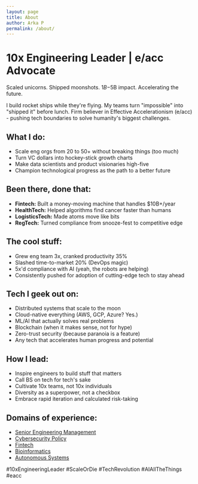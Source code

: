 ```yaml
---
layout: page
title: About
author: Arka P
permalink: /about/
---
```


# 10x Engineering Leader | e/acc Advocate

Scaled unicorns. Shipped moonshots. $1B-$5B impact. Accelerating the future.

I build rocket ships while they're flying. My teams turn "impossible" into "shipped it" before lunch. Firm believer in Effective Accelerationism (e/acc) - pushing tech boundaries to solve humanity's biggest challenges.

## What I do:

- Scale eng orgs from 20 to 50+ without breaking things (too much)
- Turn VC dollars into hockey-stick growth charts
- Make data scientists and product visionaries high-five
- Champion technological progress as the path to a better future

## Been there, done that:

- **Fintech:** Built a money-moving machine that handles $10B+/year
- **HealthTech:** Helped algorithms find cancer faster than humans
- **LogisticsTech:** Made atoms move like bits
- **RegTech:** Turned compliance from snooze-fest to competitive edge

## The cool stuff:

- Grew eng team 3x, cranked productivity 35%
- Slashed time-to-market 20% (DevOps magic)
- 5x'd compliance with AI (yeah, the robots are helping)
- Consistently pushed for adoption of cutting-edge tech to stay ahead

## Tech I geek out on:

- Distributed systems that scale to the moon
- Cloud-native everything (AWS, GCP, Azure? Yes.)
- ML/AI that actually solves real problems
- Blockchain (when it makes sense, not for hype)
- Zero-trust security (because paranoia is a feature)
- Any tech that accelerates human progress and potential

## How I lead:

- Inspire engineers to build stuff that matters
- Call BS on tech for tech's sake
- Cultivate 10x teams, not 10x individuals
- Diversity as a superpower, not a checkbox
- Embrace rapid iteration and calculated risk-taking

## Domains of experience:

- [Senior Engineering Management](https://www.platohq.com/@arka-pattanayak-60671430)
- [Cybersecurity Policy](https://pe.gatech.edu/degrees/cybersecurity)
- [Fintech](https://www.braintreepayments.com/)
- [Bioinformatics](https://medicine.osu.edu/departments/biomedical-informatics)
- [Autonomous Systems](https://columbusstartupweek2016.sched.com/workmailap)

#10xEngineeringLeader #ScaleOrDie #TechRevolution #AIAllTheThings #eacc
